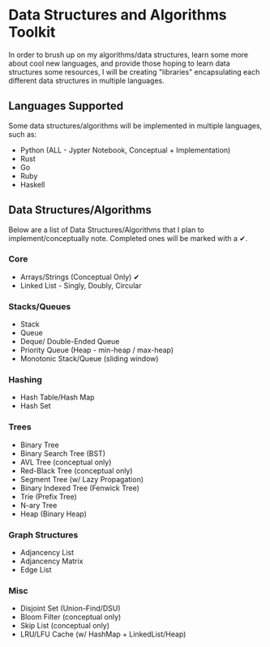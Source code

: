 # Data Structures and Algorithms Toolkit

In order to brush up on my algorithms/data structures, learn some more about cool new languages, and provide those hoping to learn data structures some resources, I will be creating "libraries" encapsulating each different data structures in multiple languages.

## Languages Supported

Some data structures/algorithms will be implemented in multiple languages, such as:

- Python (ALL - Jypter Notebook, Conceptual + Implementation)
- Rust
- Go
- Ruby
- Haskell

## Data Structures/Algorithms

Below are a list of Data Structures/Algorithms that I plan to implement/conceptually note.
Completed ones will be marked with a ✔.

### Core

- Arrays/Strings (Conceptual Only) ✔
- Linked List - Singly, Doubly, Circular

### Stacks/Queues

- Stack
- Queue
- Deque/ Double-Ended Queue
- Priority Queue (Heap - min-heap / max-heap)
- Monotonic Stack/Queue (sliding window)

### Hashing

- Hash Table/Hash Map
- Hash Set

### Trees

- Binary Tree
- Binary Search Tree (BST)
- AVL Tree (conceptual only)
- Red-Black Tree (conceptual only)
- Segment Tree (w/ Lazy Propagation)
- Binary Indexed Tree (Fenwick Tree)
- Trie (Prefix Tree)
- N-ary Tree
- Heap (Binary Heap)

### Graph Structures

- Adjancency List
- Adjancency Matrix
- Edge List

### Misc

- Disjoint Set (Union-Find/DSU)
- Bloom Filter (conceptual only)
- Skip List (conceptual only)
- LRU/LFU Cache (w/ HashMap + LinkedList/Heap)
